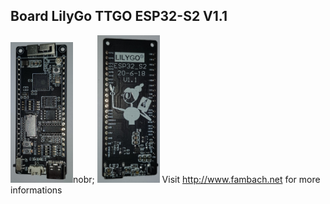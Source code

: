 ## Board LilyGo TTGO ESP32-S2 V1.1


<img src="./img/20201023_003500.jpg" width="100" />nobr;
<img src="./img/20201023_003511.jpg" width="100" />
Visit http://www.fambach.net for more informations
